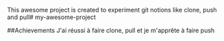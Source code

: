 This awesome project is created to experiment git notions like clone, push and pull# my-awesome-project

##Achievements
J'ai réussi à faire clone, pull et je m'apprête à faire push
